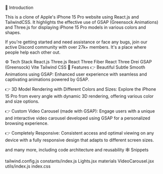 🤖 Introduction

This is a clone of Apple's iPhone 15 Pro website using React.js and TailwindCSS. It highlights the effective use of GSAP (Greensock Animations) and Three.js for displaying iPhone 15 Pro models in various colors and shapes.

If you're getting started and need assistance or face any bugs, join our active Discord community with over 27k+ members. It's a place where people help each other out.

⚙️ Tech Stack
React.js
Three.js
React Three Fiber
React Three Drei
GSAP (Greensock)
Vite
Tailwind CSS
🔋 Features
👉 Beautiful Subtle Smooth Animations using GSAP: Enhanced user experience with seamless and captivating animations powered by GSAP.

👉 3D Model Rendering with Different Colors and Sizes: Explore the iPhone 15 Pro from every angle with dynamic 3D rendering, offering various color and size options.

👉 Custom Video Carousel (made with GSAP): Engage users with a unique and interactive video carousel developed using GSAP for a personalized browsing experience.

👉 Completely Responsive: Consistent access and optimal viewing on any device with a fully responsive design that adapts to different screen sizes.

and many more, including code architecture and reusability
🕸️ Snippets

tailwind.config.js
constants/index.js
Lights.jsx
materials
VideoCarousel.jsx
utils/index.js
index.css
